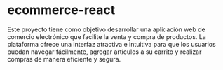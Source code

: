 # ecommerce-react
Este proyecto tiene como objetivo desarrollar una aplicación web de comercio electrónico que facilite la venta y compra de productos. La plataforma ofrece una interfaz atractiva e intuitiva para que los usuarios puedan navegar fácilmente, agregar artículos a su carrito y realizar compras de manera eficiente y segura.
